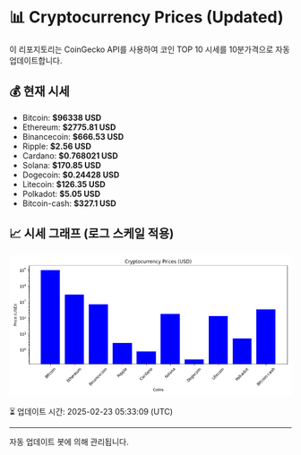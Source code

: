 
# 📊 Cryptocurrency Prices (Updated)

이 리포지토리는 CoinGecko API를 사용하여 코인 TOP 10 시세를 10분가격으로 자동 업데이트합니다.

## 💰 현재 시세
- Bitcoin: **$96338 USD**
- Ethereum: **$2775.81 USD**
- Binancecoin: **$666.53 USD**
- Ripple: **$2.56 USD**
- Cardano: **$0.768021 USD**
- Solana: **$170.85 USD**
- Dogecoin: **$0.24428 USD**
- Litecoin: **$126.35 USD**
- Polkadot: **$5.05 USD**
- Bitcoin-cash: **$327.1 USD**

## 📈 시세 그래프 (로그 스케일 적용)
![Crypto Prices](crypto_prices.png)

⏳ 업데이트 시간: 2025-02-23 05:33:09 (UTC)

---
자동 업데이트 봇에 의해 관리됩니다.
